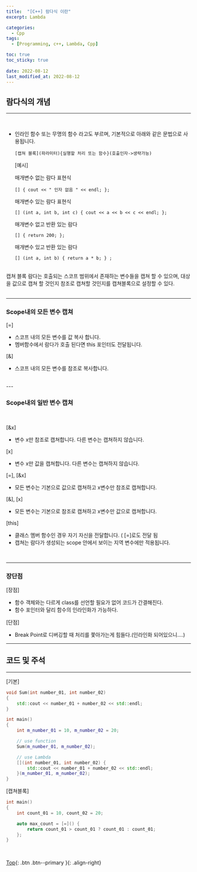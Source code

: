 ```yaml
---
title:  "[C++] 람다식 이란"
excerpt: Lambda

categories:
  - Cpp
tags:
  - [Programming, c++, Lambda, Cpp]

toc: true
toc_sticky: true
 
date: 2022-08-12
last_modified_at: 2022-08-12
---
```


## 람다식의 개념
---
<br>

* 인라인 함수 또는 무명의 함수 라고도 부르며, 기본적으로 아래와 같은 문법으로 사용됩니다.

  ```
  [캡쳐 블록](파라미터){실행할 처리 또는 함수}(호출인자->생략가능)
  ```

  [예시]  
  
  매개변수 없는 람다 표현식
  
  ```
  [] { cout << " 인자 없음 " << endl; };
  ```
  매개변수 있는 람다 표현식 
  ```
  [] (int a, int b, int c) { cout << a << b << c << endl; };
  ```

  매개변수 없고 반환 있는 람다
  ```
  [] { return 200; };
  ```

  매개변수 있고 반환 있는 람다
  ```
  [] (int a, int b) { return a * b; } ;
  ```
<br>
  캡쳐 블록
  람다는 호출되는 스코프 범위에서 존재하는 변수들을 캡쳐 할 수 있으며, 대상을 값으로 캡쳐 할 것인지 참조로 캡쳐할 것인지를 캡쳐블록으로 설정할 수 있다.
<br><br>

---

### Scope내의 모든 변수 캡쳐

[=]
* 스코프 내의 모든 변수를 값 복사 합니다.
* 멤버함수에서 람다가 호출 된다면 this 포인터도 전달됩니다.

[&]
* 스코프 내의 모든 변수를 참조로 복사합니다.
<br>
---

### Scope내의 일반 변수 캡쳐 
<br>

[&x]
* 변수 x만 참조로 캡쳐합니다. 다른 변수는 캡쳐하지 않습니다.
  
[x]
* 변수 x만 값을 캡쳐합니다. 다른 변수는 캡쳐하지 않습니다. 

[=], [&x]
* 모든 변수는 기본으로 값으로 캡쳐하고 x변수만 참조로 캡쳐합니다. 
  
[&], [x]
* 모든 변수는 기본으로 참조로 캡쳐하고 x변수만 값으로 캡쳐합니다. 
  
[this]
* 클래스 멤버 함수인 경우 자기 자신을 전달합니다. ( [=]로도 전달 됨 
* 캡쳐는 람다가 생성되는 scope 안에서 보이는 지역 변수에만 적용됩니다. 
<br>

---

### 장단점

[장점]
* 함수 객체와는 다르게 class를 선언할 필요가 없어 코드가 간결해진다.
* 함수 포인터와 달리 함수의 인라인화가 가능하다.

[단점]
* Break Point로 디버깅할 때 처리를 쫓아가는게 힘들다.(인라인화 되어있으니....)

---

## 코드 및 주석
---

[기본]
``` C++
void Sum(int number_01, int number_02) 
{
	std::cout << number_01 + number_02 << std::endl;
}

int main()
{
	int m_number_01 = 10, m_number_02 = 20;

	// use function
	Sum(m_number_01, m_number_02);

	// use Lambda
	[](int number_01, int number_02) {
		std::cout << number_01 + number_02 << std::endl;
	}(m_number_01, m_number_02);
}
```

[캡쳐블록]

``` C++
int main()
{
	int count_01 = 10, count_02 = 20;

	auto max_count = [=]() {
		return count_01 > count_01 ? count_01 : count_01;
	};
}
```
<br>


[Top](#){: .btn .btn--primary }{: .align-right}